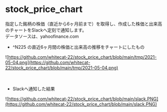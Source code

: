# stock_price_chart

指定した銘柄の株価（直近から6ヶ月前まで）を取得し、作成した株価と出来高のチャートをSlackへ定刻で通知します。  
データソースは、yahoofinance.com


- ^N225 の直近6ヶ月間の株価と出来高の推移をチャートにしたもの

![https://github.com/whitecat-22/stock_price_chart/blob/main/tmp/2021-05-04.png](https://github.com/whitecat-22/stock_price_chart/blob/main/tmp/2021-05-04.png)

　

- Slackへ通知した結果

![https://github.com/whitecat-22/stock_price_chart/blob/main/slack.PNG](https://github.com/whitecat-22/stock_price_chart/blob/main/slack.PNG)
